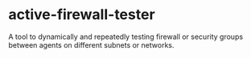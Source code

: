 # active-firewall-tester
A tool to dynamically and repeatedly testing firewall or security groups between agents on different subnets or networks.
